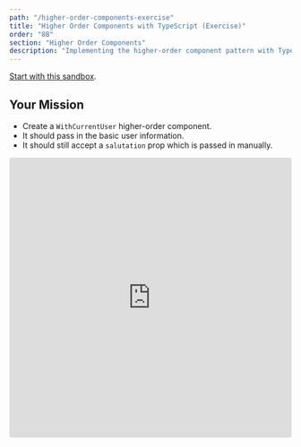 ```yaml
---
path: "/higher-order-components-exercise"
title: "Higher Order Components with TypeScript (Exercise)"
order: "8B"
section: "Higher Order Components"
description: "Implementing the higher-order component pattern with TypeScript."
---
```


[Start with this sandbox](https://codesandbox.io/s/greeting-hoc-fxqnl).

## Your Mission

- Create a `WithCurrentUser` higher-order component.
- It should pass in the basic user information.
- It should still accept a `salutation` prop which is passed in manually.

<iframe src="https://codesandbox.io/embed/greeting-hoc-fxqnl?fontsize=14&hidenavigation=1&theme=dark"
     style="width:100%; height:500px; border:0; border-radius: 4px; overflow:hidden;"
     title="greeting-hoc"
     allow="accelerometer; ambient-light-sensor; camera; encrypted-media; geolocation; gyroscope; hid; microphone; midi; payment; usb; vr; xr-spatial-tracking"
     sandbox="allow-forms allow-modals allow-popups allow-presentation allow-same-origin allow-scripts"
   ></iframe>
